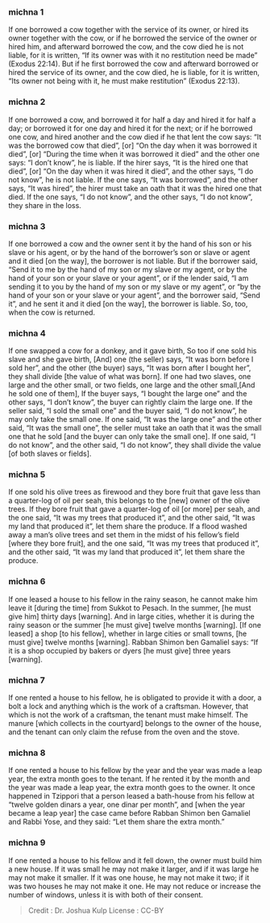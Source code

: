 
### michna 1
If one borrowed a cow together with the service of its owner, or hired its owner together with the cow, or if he borrowed the service of the owner or hired him, and afterward borrowed the cow, and the cow died he is not liable, for it is written, “If its owner was with it no restitution need be made” (Exodus 22:14). But if he first borrowed the cow and afterward borrowed or hired the service of its owner, and the cow died, he is liable, for it is written, “Its owner not being with it, he must make restitution” (Exodus 22:13).

### michna 2
If one borrowed a cow, and borrowed it for half a day and hired it for half a day; or borrowed it for one day and hired it for the next; or if he borrowed one cow, and hired another and the cow died if he that lent the cow says: “It was the borrowed cow that died”, [or] “On the day when it was borrowed it died”, [or] “During the time when it was borrowed it died” and the other one says: “I don’t know”, he is liable. If the hirer says, “It is the hired one that died”, [or] “On the day when it was hired it died”, and the other says, “I do not know”, he is not liable. If the one says, “It was borrowed”, and the other says, “It was hired”, the hirer must take an oath that it was the hired one that died. If the one says, “I do not know”, and the other says, “I do not know”, they share in the loss.

### michna 3
If one borrowed a cow and the owner sent it by the hand of his son or his slave or his agent, or by the hand of the borrower’s son or slave or agent and it died [on the way], the borrower is not liable. But if the borrower said, “Send it to me by the hand of my son or my slave or my agent, or by the hand of your son or your slave or your agent”, or if the lender said, “I am sending it to you by the hand of my son or my slave or my agent”, or “by the hand of your son or your slave or your agent”, and the borrower said, “Send it”, and he sent it and it died [on the way], the borrower is liable. So, too, when the cow is returned.

### michna 4
If one swapped a cow for a donkey, and it gave birth, So too if one sold his slave and she gave birth, [And] one (the seller) says, “It was born before I sold her”, and the other (the buyer) says, “It was born after I bought her”, they shall divide [the value of what was born]. If one had two slaves, one large and the other small, or two fields, one large and the other small,[And he sold one of them], If the buyer says, “I bought the large one” and the other says, “I don’t know”, the buyer can rightly claim the large one. If the seller said, “I sold the small one” and the buyer said, “I do not know”, he may only take the small one. If one said, “It was the large one” and the other said, “It was the small one”, the seller must take an oath that it was the small one that he sold [and the buyer can only take the small one]. If one said, “I do not know”, and the other said, “I do not know”, they shall divide the value [of both slaves or fields].

### michna 5
If one sold his olive trees as firewood and they bore fruit that gave less than a quarter-log of oil per seah, this belongs to the [new] owner of the olive trees. If they bore fruit that gave a quarter-log of oil [or more] per seah, and the one said, “It was my trees that produced it”, and the other said, “It was my land that produced it”, let them share the produce. If a flood washed away a man’s olive trees and set them in the midst of his fellow’s field [where they bore fruit], and the one said, “It was my trees that produced it”, and the other said, “It was my land that produced it”, let them share the produce.

### michna 6
If one leased a house to his fellow in the rainy season, he cannot make him leave it [during the time] from Sukkot to Pesach. In the summer, [he must give him] thirty days [warning]. And in large cities, whether it is during the rainy season or the summer [he must give] twelve months [warning]. [If one leased] a shop [to his fellow], whether in large cities or small towns, [he must give] twelve months [warning]. Rabban Shimon ben Gamaliel says:  “If it is a shop occupied by bakers or dyers [he must give] three years [warning].

### michna 7
If one rented a house to his fellow, he is obligated to provide it with a door, a bolt a lock and anything which is the work of a craftsman. However, that which is not the work of a craftsman, the tenant must make himself. The manure [which collects in the courtyard] belongs to the owner of the house, and the tenant can only claim the refuse from the oven and the stove.

### michna 8
If one rented a house to his fellow by the year and the year was made a leap year, the extra month goes to the tenant. If he rented it by the month and the year was made a leap year, the extra month goes to the owner. It once happened in Tzippori that a person leased a bath-house from his fellow at “twelve golden dinars a year, one dinar per month”, and [when the year became a leap year] the case came before Rabban Shimon ben Gamaliel and Rabbi Yose, and they said:  “Let them share the extra month.”

### michna 9
If one rented a house to his fellow and it fell down, the owner must build him a new house. If it was small he may not make it larger, and if it was large he may not make it smaller. If it was one house, he may not make it two; if it was two houses he may not make it one. He may not reduce or increase the number of windows, unless it is with both of their consent.

>Credit : Dr. Joshua Kulp
>License : CC-BY